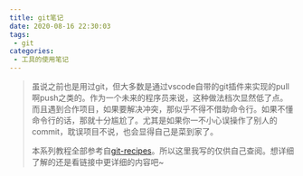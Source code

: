 ```yaml
---
title: git笔记
date: 2020-08-16 22:30:03
tags:
 - git
categories:
 - 工具的使用笔记
---
```


>虽说之前也是用过git，但大多数是通过vscode自带的git插件来实现的pull啊push之类的。作为一个未来的程序员来说，这种做法档次显然低了点。而且遇到合作项目，如果要解决冲突，那似乎不得不借助命令行。如果不懂命令行的话，那就十分尴尬了。尤其是如果你一不小心误操作了别人的commit，耽误项目不说，也会显得自己是菜到家了。
>
>本系列教程全部参考自[git-recipes](https://github.com/geeeeeeeeek/git-recipes)。所以这里我写的仅供自己查阅。想详细了解的还是看链接中更详细的内容吧~

